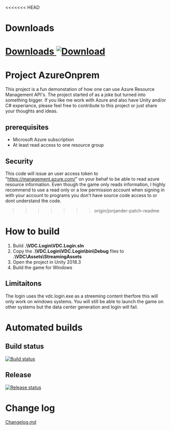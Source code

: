 <<<<<<< HEAD
# Downloads
[Downloads ![Download](https://material.io/tools/icons/static/icons/baseline-cloud_download-24px.svg)](https://azureonprem.azurewebsites.net/releases/)
=======
# Project AzureOnprem
This project is a fun demonstation of how one can use Azure Resource Management API's. The project started of as a joke but turned into something bigger. If you like me work with Azure and also have Unity and/or C# experiance, please feel free to contribute to this project or just share your thoughts and ideas.

## prerequisites
* Microsoft Azure subscription
* At least read access to one resource group

## Security
This code will issue an user access token to "https://management.azure.com/" on your behaf to be able to read azure resource information. Even though the game only reads information, I highly recommend to use a read only or a low permission account when signing in with your account to programs you don't have source code access to or dont understand the code.
>>>>>>> origin/jonjander-patch-readme

# How to build
1. Build **.\VDC.Login\VDC.Login.sln**
2. Copy the **.\VDC.Login\VDC.Login\bin\Debug** files to **.\VDC\Assets\StreamingAssets**
3. Open the project in Unity 2018.3
4. Build the game for Windows

## Limitaitons
The login uses the vdc.login.exe as a streeming content therfore this will only work on windows systems. You will still be able to launch the game on other systems but the data center generation and login will fail.

# Automated builds

## Build status
[![Build status](https://lanmat.visualstudio.com/AzureOnprem/_apis/build/status/AzureOnprem-CI)](https://lanmat.visualstudio.com/AzureOnprem/_build/latest?definitionId=6)

## Release 
[![Release status](https://lanmat.vsrm.visualstudio.com/_apis/public/Release/badge/e95634b1-2d88-4006-b4f2-26793e1c5ec5/1/1)](https://lanmat.visualstudio.com/AzureOnprem/_release?view=all&definitionId=1)

# Change log
[Changelog.md](ChangeLog.md)

